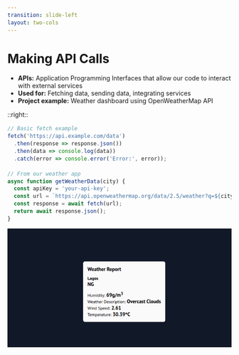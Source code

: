 ```yaml
---
transition: slide-left
layout: two-cols
---
```


# Making API Calls

<v-clicks>

- **APIs:** Application Programming Interfaces that allow our code to interact with external services
- **Used for:** Fetching data, sending data, integrating services
- **Project example:** Weather dashboard using OpenWeatherMap API

</v-clicks>

::right::

```js {all|1-5|7-13|all}
// Basic fetch example
fetch('https://api.example.com/data')
  .then(response => response.json())
  .then(data => console.log(data))
  .catch(error => console.error('Error:', error));

// From our weather app
async function getWeatherData(city) {
  const apiKey = 'your-api-key';
  const url = `https://api.openweathermap.org/data/2.5/weather?q=${city}&appid=${apiKey}&units=metric`;
  const response = await fetch(url);
  return await response.json();
}
```

<div class="mt-4">
  <img src="../images/webUI.png" alt="Weather App Screenshot" class="rounded shadow" />
</div>